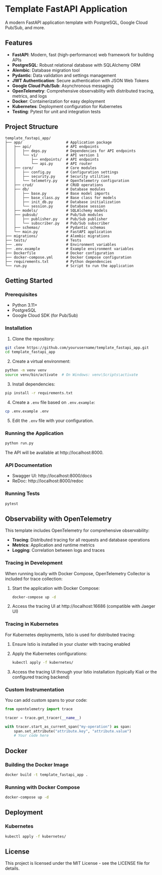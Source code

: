 # Template FastAPI Application

A modern FastAPI application template with PostgreSQL, Google Cloud Pub/Sub, and more.

## Features

- **FastAPI**: Modern, fast (high-performance) web framework for building APIs
- **PostgreSQL**: Robust relational database with SQLAlchemy ORM
- **Alembic**: Database migration tool
- **Pydantic**: Data validation and settings management
- **JWT Authentication**: Secure authentication with JSON Web Tokens
- **Google Cloud Pub/Sub**: Asynchronous messaging
- **OpenTelemetry**: Comprehensive observability with distributed tracing, metrics, and logs
- **Docker**: Containerization for easy deployment
- **Kubernetes**: Deployment configuration for Kubernetes
- **Testing**: Pytest for unit and integration tests

## Project Structure

```
template_fastapi_app/
├── app/                    # Application package
│   ├── api/                # API endpoints
│   │   ├── deps.py         # Dependencies for API endpoints
│   │   └── v1/             # API version 1
│   │       ├── endpoints/  # API endpoints
│   │       └── api.py      # API router
│   ├── core/               # Core modules
│   │   ├── config.py       # Configuration settings
│   │   ├── security.py     # Security utilities
│   │   └── telemetry.py    # OpenTelemetry configuration
│   ├── crud/               # CRUD operations
│   ├── db/                 # Database modules
│   │   ├── base.py         # Base model imports
│   │   ├── base_class.py   # Base class for models
│   │   ├── init_db.py      # Database initialization
│   │   └── session.py      # Database session
│   ├── models/             # SQLAlchemy models
│   ├── pubsub/             # Pub/Sub modules
│   │   ├── publisher.py    # Pub/Sub publisher
│   │   └── subscriber.py   # Pub/Sub subscriber
│   ├── schemas/            # Pydantic schemas
│   └── main.py             # FastAPI application
├── migrations/             # Alembic migrations
├── tests/                  # Tests
├── .env                    # Environment variables
├── .env.example            # Example environment variables
├── Dockerfile              # Docker configuration
├── docker-compose.yml      # Docker Compose configuration
├── requirements.txt        # Python dependencies
└── run.py                  # Script to run the application
```

## Getting Started

### Prerequisites

- Python 3.11+
- PostgreSQL
- Google Cloud SDK (for Pub/Sub)

### Installation

1. Clone the repository:

```bash
git clone https://github.com/yourusername/template_fastapi_app.git
cd template_fastapi_app
```

2. Create a virtual environment:

```bash
python -m venv venv
source venv/bin/activate  # On Windows: venv\Scripts\activate
```

3. Install dependencies:

```bash
pip install -r requirements.txt
```

4. Create a `.env` file based on `.env.example`:

```bash
cp .env.example .env
```

5. Edit the `.env` file with your configuration.

### Running the Application

```bash
python run.py
```

The API will be available at http://localhost:8000.

### API Documentation

- Swagger UI: http://localhost:8000/docs
- ReDoc: http://localhost:8000/redoc

### Running Tests

```bash
pytest
```

## Observability with OpenTelemetry

This template includes OpenTelemetry for comprehensive observability:

- **Tracing**: Distributed tracing for all requests and database operations
- **Metrics**: Application and runtime metrics
- **Logging**: Correlation between logs and traces

### Tracing in Development

When running locally with Docker Compose, OpenTelemetry Collector is included for trace collection:

1. Start the application with Docker Compose:
   ```bash
   docker-compose up -d
   ```

2. Access the tracing UI at http://localhost:16686 (compatible with Jaeger UI)

### Tracing in Kubernetes

For Kubernetes deployments, Istio is used for distributed tracing:

1. Ensure Istio is installed in your cluster with tracing enabled
2. Apply the Kubernetes configurations:
   ```bash
   kubectl apply -f kubernetes/
   ```

3. Access the tracing UI through your Istio installation (typically Kiali or the configured tracing backend)

### Custom Instrumentation

You can add custom spans to your code:

```python
from opentelemetry import trace

tracer = trace.get_tracer(__name__)

with tracer.start_as_current_span("my-operation") as span:
    span.set_attribute("attribute.key", "attribute.value")
    # Your code here
```

## Docker

### Building the Docker Image

```bash
docker build -t template_fastapi_app .
```

### Running with Docker Compose

```bash
docker-compose up -d
```

## Deployment

### Kubernetes

```bash
kubectl apply -f kubernetes/
```

## License

This project is licensed under the MIT License - see the LICENSE file for details.
